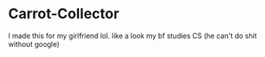 # Carrot-Collector

I made this for my girlfriend lol. like a look my bf studies CS (he can't do shit without google)

